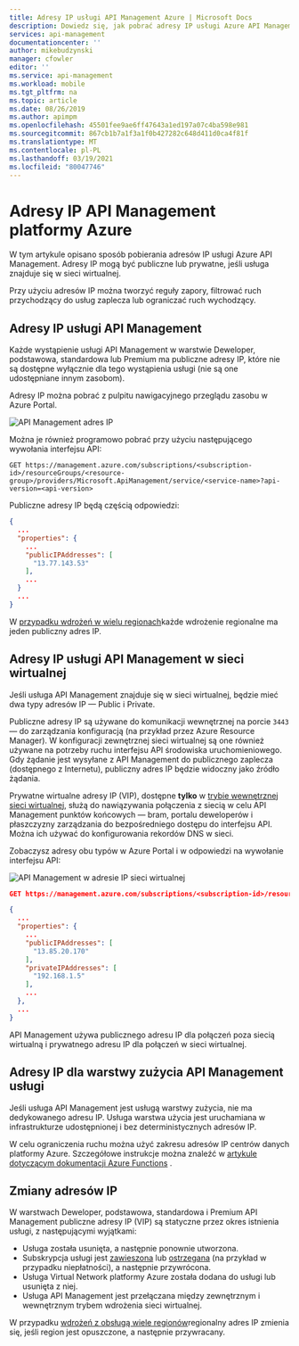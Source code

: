 ```yaml
---
title: Adresy IP usługi API Management Azure | Microsoft Docs
description: Dowiedz się, jak pobrać adresy IP usługi Azure API Management i zmienić je.
services: api-management
documentationcenter: ''
author: mikebudzynski
manager: cfowler
editor: ''
ms.service: api-management
ms.workload: mobile
ms.tgt_pltfrm: na
ms.topic: article
ms.date: 08/26/2019
ms.author: apimpm
ms.openlocfilehash: 45501fee9ae6ff47643a1ed197a07c4ba598e981
ms.sourcegitcommit: 867cb1b7a1f3a1f0b427282c648d411d0ca4f81f
ms.translationtype: MT
ms.contentlocale: pl-PL
ms.lasthandoff: 03/19/2021
ms.locfileid: "80047746"
---
```

# <a name="ip-addresses-of-azure-api-management"></a>Adresy IP API Management platformy Azure

W tym artykule opisano sposób pobierania adresów IP usługi Azure API Management. Adresy IP mogą być publiczne lub prywatne, jeśli usługa znajduje się w sieci wirtualnej.

Przy użyciu adresów IP można tworzyć reguły zapory, filtrować ruch przychodzący do usług zaplecza lub ograniczać ruch wychodzący.

## <a name="ip-addresses-of-api-management-service"></a>Adresy IP usługi API Management

Każde wystąpienie usługi API Management w warstwie Deweloper, podstawowa, standardowa lub Premium ma publiczne adresy IP, które nie są dostępne wyłącznie dla tego wystąpienia usługi (nie są one udostępniane innym zasobom). 

Adresy IP można pobrać z pulpitu nawigacyjnego przeglądu zasobu w Azure Portal.

![API Management adres IP](media/api-management-howto-ip-addresses/public-ip.png)

Można je również programowo pobrać przy użyciu następującego wywołania interfejsu API:

```
GET https://management.azure.com/subscriptions/<subscription-id>/resourceGroups/<resource-group>/providers/Microsoft.ApiManagement/service/<service-name>?api-version=<api-version>
```

Publiczne adresy IP będą częścią odpowiedzi:

```json
{
  ...
  "properties": {
    ...
    "publicIPAddresses": [
      "13.77.143.53"
    ],
    ...
  }
  ...
}
```

W [przypadku wdrożeń w wielu regionach](api-management-howto-deploy-multi-region.md)każde wdrożenie regionalne ma jeden publiczny adres IP.

## <a name="ip-addresses-of-api-management-service-in-vnet"></a>Adresy IP usługi API Management w sieci wirtualnej

Jeśli usługa API Management znajduje się w sieci wirtualnej, będzie mieć dwa typy adresów IP — Public i Private.

Publiczne adresy IP są używane do komunikacji wewnętrznej na porcie `3443` — do zarządzania konfiguracją (na przykład przez Azure Resource Manager). W konfiguracji zewnętrznej sieci wirtualnej są one również używane na potrzeby ruchu interfejsu API środowiska uruchomieniowego. Gdy żądanie jest wysyłane z API Management do publicznego zaplecza (dostępnego z Internetu), publiczny adres IP będzie widoczny jako źródło żądania.

Prywatne wirtualne adresy IP (VIP), dostępne **tylko** w [trybie wewnętrznej sieci wirtualnej](api-management-using-with-internal-vnet.md), służą do nawiązywania połączenia z siecią w celu API Management punktów końcowych — bram, portalu deweloperów i płaszczyzny zarządzania do bezpośredniego dostępu do interfejsu API. Można ich używać do konfigurowania rekordów DNS w sieci.

Zobaczysz adresy obu typów w Azure Portal i w odpowiedzi na wywołanie interfejsu API:

![API Management w adresie IP sieci wirtualnej](media/api-management-howto-ip-addresses/vnet-ip.png)


```json
GET https://management.azure.com/subscriptions/<subscription-id>/resourceGroups/<resource-group>/providers/Microsoft.ApiManagement/service/<service-name>?api-version=<api-version>

{
  ...
  "properties": {
    ...
    "publicIPAddresses": [
      "13.85.20.170"
    ],
    "privateIPAddresses": [
      "192.168.1.5"
    ],
    ...
  },
  ...
}
```

API Management używa publicznego adresu IP dla połączeń poza siecią wirtualną i prywatnego adresu IP dla połączeń w sieci wirtualnej.

## <a name="ip-addresses-of-consumption-tier-api-management-service"></a>Adresy IP dla warstwy zużycia API Management usługi

Jeśli usługa API Management jest usługą warstwy zużycia, nie ma dedykowanego adresu IP. Usługa warstwa użycia jest uruchamiana w infrastrukturze udostępnionej i bez deterministycznych adresów IP. 

W celu ograniczenia ruchu można użyć zakresu adresów IP centrów danych platformy Azure. Szczegółowe instrukcje można znaleźć w [artykule dotyczącym dokumentacji Azure Functions](../azure-functions/ip-addresses.md#data-center-outbound-ip-addresses) .

## <a name="changes-to-the-ip-addresses"></a>Zmiany adresów IP

W warstwach Deweloper, podstawowa, standardowa i Premium API Management publiczne adresy IP (VIP) są statyczne przez okres istnienia usługi, z następującymi wyjątkami:

* Usługa została usunięta, a następnie ponownie utworzona.
* Subskrypcja usługi jest [zawieszona](https://github.com/Azure/azure-resource-manager-rpc/blob/master/v1.0/subscription-lifecycle-api-reference.md#subscription-states) lub [ostrzegana](https://github.com/Azure/azure-resource-manager-rpc/blob/master/v1.0/subscription-lifecycle-api-reference.md#subscription-states) (na przykład w przypadku niepłatności), a następnie przywrócona.
* Usługa Virtual Network platformy Azure została dodana do usługi lub usunięta z niej.
* Usługa API Management jest przełączana między zewnętrznym i wewnętrznym trybem wdrożenia sieci wirtualnej.

W przypadku [wdrożeń z obsługą wiele regionów](api-management-howto-deploy-multi-region.md)regionalny adres IP zmienia się, jeśli region jest opuszczone, a następnie przywracany.
